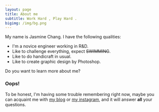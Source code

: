 ```yaml
---
layout: page
title: About me
subtitle: Work Hard , Play Hard .
bigimg: /img/bg.png
---
```


My name is Jasmine Chang. I have the following qualities:

- I'm a novice engineer working in R&D.
- Like to challenge everything, expect ~~SWIMMING~~.
- Like to do handicraft in usual.
- Like to create graphic design by Photoshop.

Do you want to learn more about me?

### Oops!

To be honest, I'm having some trouble remembering right now, maybe you can acquaint me with [my blog](https://jasminmin.github.io) or [my instagram](https://www.instagram.com/huimin.chang/), and it will answer **all** your questions.